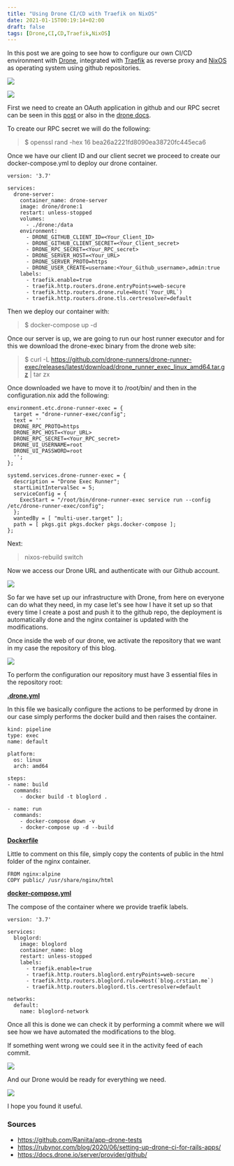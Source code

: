 ```yaml
---
title: "Using Drone CI/CD with Traefik on NixOS"
date: 2021-01-15T00:19:14+02:00
draft: false
tags: [Drone,CI,CD,Traefik,NixOS]
---
```


In this post we are going to see how to configure our own CI/CD environment with [Drone](https://www.drone.io/), integrated with [Traefik](https://traefik.io/) as reverse proxy and [NixOS](https://nixos.org/) as operating system using github repositories.

![](https://raw.githubusercontent.com/Crstian19/My-personal-blog/Main/public/images/NixOS.png)

![](https://raw.githubusercontent.com/Crstian19/My-personal-blog/Main/public/images/Drone.jpg)

First we need to create an OAuth application in github and our RPC secret can be seen in this [post](https://rubynor.com/blog/2020/06/setting-up-drone-ci-for-rails-apps/) or also in the [drone docs](https://docs.drone.io/server/provider/github/).

To create our RPC secret we will do the following:

> $ openssl rand -hex 16
bea26a2221fd8090ea38720fc445eca6

Once we have our client ID and our client secret we proceed to create our docker-compose.yml to deploy our drone container.

```
version: '3.7'

services:
  drone-server:
    container_name: drone-server
    image: drone/drone:1
    restart: unless-stopped
    volumes:
      - ./drone:/data
    environment:
      - DRONE_GITHUB_CLIENT_ID=<Your_Client_ID>
      - DRONE_GITHUB_CLIENT_SECRET=<Your_Client_secret>
      - DRONE_RPC_SECRET=<Your_RPC_secret>
      - DRONE_SERVER_HOST=<Your_URL>
      - DRONE_SERVER_PROTO=https
      - DRONE_USER_CREATE=username:<Your_Github_username>,admin:true
    labels:
      - traefik.enable=true
      - traefik.http.routers.drone.entryPoints=web-secure
      - traefik.http.routers.drone.rule=Host(`Your_URL`)
      - traefik.http.routers.drone.tls.certresolver=default

```
Then we deploy our container with:
> $ docker-compose up -d

Once our server is up, we are going to run our host runner executor and for this we download the drone-exec binary from the drone web site:

> $ curl -L https://github.com/drone-runners/drone-runner-exec/releases/latest/download/drone_runner_exec_linux_amd64.tar.gz | tar zx

Once downloaded we have to move it to /root/bin/ and then in the configuration.nix add the following:

```
environment.etc.drone-runner-exec = {
  target = "drone-runner-exec/config";
  text = ''
  DRONE_RPC_PROTO=https
  DRONE_RPC_HOST=<Your_URL>
  DRONE_RPC_SECRET=<Your_RPC_secret>
  DRONE_UI_USERNAME=root
  DRONE_UI_PASSWORD=root
  '';
};

systemd.services.drone-runner-exec = {
  description = "Drone Exec Runner";
  startLimitIntervalSec = 5;
  serviceConfig = {
    ExecStart = "/root/bin/drone-runner-exec service run --config /etc/drone-runner-exec/config";
  };
  wantedBy = [ "multi-user.target" ];
  path = [ pkgs.git pkgs.docker pkgs.docker-compose ];
};
```
Next: 

> nixos-rebuild switch

Now we access our Drone URL and authenticate with our Github account.

![](https://raw.githubusercontent.com/Crstian19/My-personal-blog/Main/public/images/GithubLogin.png)

So far we have set up our infrastructure with Drone, from here on everyone can do what they need, in my case let's see how I have it set up so that every time I create a post and push it to the github repo, the deployment is automatically done and the nginx container is updated with the modifications.

Once inside the web of our drone, we activate the repository that we want in my case the repository of this blog.


![](https://raw.githubusercontent.com/Crstian19/My-personal-blog/Main/public/images/Dronepage.png)


To perform the configuration our repository must have 3 essential files in the repository root:

[**.drone.yml**](https://github.com/Crstian19/My-personal-blog/blob/Main/.drone.yml)

In this file we basically configure the actions to be performed by drone in our case simply performs the docker build and then raises the container.

```
kind: pipeline
type: exec
name: default

platform:
  os: linux
  arch: amd64

steps:
- name: build
  commands:
    - docker build -t bloglord .

- name: run
  commands:
    - docker-compose down -v
    - docker-compose up -d --build
```
[**Dockerfile**](https://github.com/Crstian19/My-personal-blog/blob/Main/Dockerfile)

Little to comment on this file, simply copy the contents of public in the html folder of the nginx container.

```
FROM nginx:alpine
COPY public/ /usr/share/nginx/html
```
[**docker-compose.yml**](https://github.com/Crstian19/My-personal-blog/blob/Main/docker-compose.yml)

The compose of the container where we provide traefik labels.

```
version: '3.7'

services:
  bloglord:
    image: bloglord
    container_name: blog
    restart: unless-stopped
    labels:
      - traefik.enable=true
      - traefik.http.routers.bloglord.entryPoints=web-secure
      - traefik.http.routers.bloglord.rule=Host(`blog.crstian.me`)
      - traefik.http.routers.bloglord.tls.certresolver=default

networks:
  default:
    name: bloglord-network
```

Once all this is done we can check it by performing a commit where we will see how we have automated the modifications to the blog.

If something went wrong we could see it in the activity feed of each commit.

![](https://raw.githubusercontent.com/Crstian19/My-personal-blog/Main/public/images/DroneActivityFeed.png)

And our Drone would be ready for everything we need.

![](https://i.pinimg.com/originals/f4/7a/70/f47a703b66a1d1e2a2f9b3078a00215a.gif)

I hope you found it useful.

### Sources

- https://github.com/Raniita/app-drone-tests
- https://rubynor.com/blog/2020/06/setting-up-drone-ci-for-rails-apps/
- https://docs.drone.io/server/provider/github/